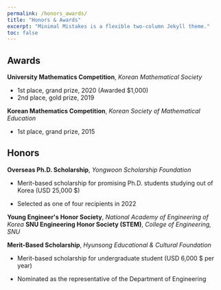```yaml
---
permalink: /honors_awards/
title: "Honors & Awards"
excerpt: "Minimal Mistakes is a flexible two-column Jekyll theme."
toc: false
---
```


## Awards

**University Mathematics Competition**, *Korean Mathematical Society*

-   1st place, grand prize, 2020 (Awarded \$1,000)
-   2nd place, gold prize, 2019

**Korean Mathematics Competition**, *Korean Society of Mathematical Education*

-   1st place, grand prize, 2015

## Honors

**Overseas Ph.D. Scholarship**, *Yongwoon Scholarship Foundation*

-   Merit-based scholarship for promising Ph.D. students studying out of Korea (USD 25,000 \$)

-   Selected as one of four recipients in 2022

**Young Engineer\'s Honor Society**, *National Academy of Engineering of Korea*
**SNU Engineering Honor Society (STEM)**, *College of Engineering, SNU*

**Merit-Based Scholarship**, *Hyunsong Educational & Cultural Foundation*

-   Merit-based scholarship for undergraduate student (USD 6,000 \$ per year)

-   Nominated as the representative of the Department of Engineering
